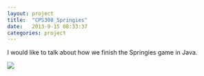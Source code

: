 ```yaml
---
layout: project
title:  "CPS308_Springies"
date:   2013-9-15 08:33:37
categories: project
---
```


I would like to talk about how we finish the Springies game in Java.

<a href="https://github.com/myhgew/CPS308_Springies"><img src="../../../../asset/main/github-6-32-red.png" onmouseover="this.src='../../../../asset/main/github-6-32.png'" onmouseout="this.src='../../../../asset/main/github-6-32-red.png'"></a>
